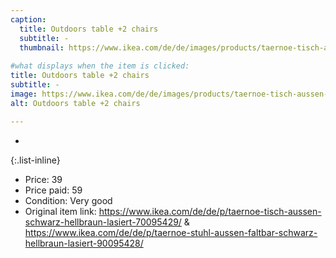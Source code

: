 ```yaml
---
caption:
  title: Outdoors table +2 chairs
  subtitle: -
  thumbnail: https://www.ikea.com/de/de/images/products/taernoe-tisch-aussen-schwarz-hellbraun-lasiert__0735751_pe740159_s5.jpg
  
#what displays when the item is clicked:
title: Outdoors table +2 chairs
subtitle: -
image: https://www.ikea.com/de/de/images/products/taernoe-tisch-aussen-schwarz-hellbraun-lasiert__0735751_pe740159_s5.jpg
alt: Outdoors table +2 chairs

---
```

-

{:.list-inline} 
- Price: 39
- Price paid: 59
- Condition: Very good
- Original item link: https://www.ikea.com/de/de/p/taernoe-tisch-aussen-schwarz-hellbraun-lasiert-70095429/ & https://www.ikea.com/de/de/p/taernoe-stuhl-aussen-faltbar-schwarz-hellbraun-lasiert-90095428/

